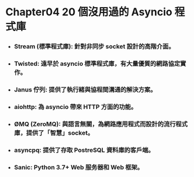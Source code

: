 Chapter04 20 個沒用過的 Asyncio 程式庫
=====
* ### Stream (標準程式庫): 針對非同步 socket 設計的高階介面。
* ### Twisted: 遠早於 asyncio 標準程式庫，有大量優質的網路協定實作。
* ### Janus 佇列: 提供了執行緒與協程間溝通的解決方案。
* ### aiohttp: 為 asyncio 帶來 HTTP 方面的功能。
* ### ØMQ (ZeroMQ): 與語言無關，為網路應用程式而設計的流行程式庫，提供了「智慧」socket。
* ### asyncpq: 提供了存取 PostreSQL 資料庫的客戶端。
* ### Sanic: Python 3.7+ Web 服务器和 Web 框架。
<br />
